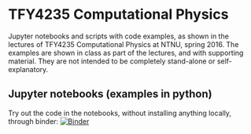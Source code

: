 # TFY4235 Computational Physics

Jupyter notebooks and scripts with code examples, as shown in the lectures of TFY4235 Computational Physics at NTNU, spring 2016. The examples are shown in class as part of the lectures, and with supporting material. They are not intended to be completely stand-alone or self-explanatory.

## Jupyter notebooks (examples in python)

Try out the code in the notebooks, without installing anything locally, through binder: [![Binder](http://mybinder.org/badge.svg)](http://mybinder.org/repo/nordam/ComputationalPhysics)
